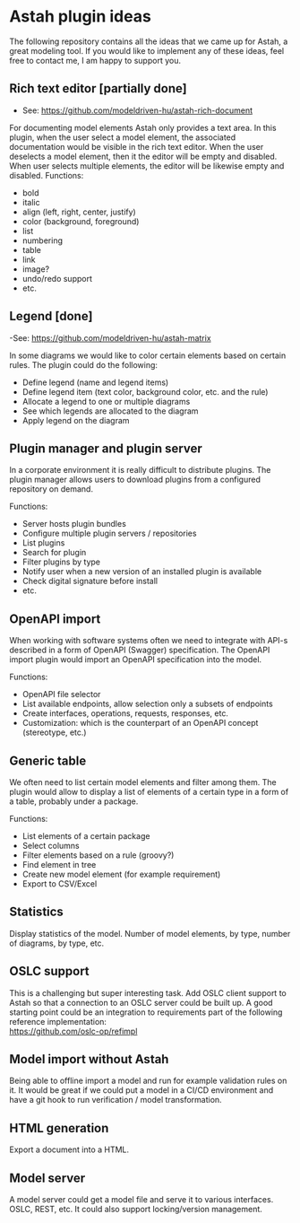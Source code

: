 # Astah plugin ideas

The following repository contains all the ideas that we came up for Astah, a great modeling tool. If you would
like to implement any of these ideas, feel free to contact me, I am happy to support you.

## Rich text editor [partially done]

- See: https://github.com/modeldriven-hu/astah-rich-document

For documenting model elements Astah only provides a text area. In this plugin, when the user select a model element, the
associated documentation would be visible in the rich text editor. When the user deselects a model element, then it the 
editor will be empty and disabled. When user selects multiple elements, the editor will be likewise empty and disabled.
Functions:
- bold
- italic
- align (left, right, center, justify)
- color (background, foreground)
- list
- numbering
- table
- link
- image?
- undo/redo support
- etc.

## Legend [done]

-See: https://github.com/modeldriven-hu/astah-matrix

In some diagrams we would like to color certain elements based on certain rules. The plugin could do the following:

- Define legend (name and legend items)
- Define legend item (text color, background color, etc. and the rule)
- Allocate a legend to one or multiple diagrams
- See which legends are allocated to the diagram
- Apply legend on the diagram

## Plugin manager and plugin server

In a corporate environment it is really difficult to distribute plugins. The plugin manager allows users to download plugins
from a configured repository on demand.

Functions:
- Server hosts plugin bundles
- Configure multiple plugin servers / repositories
- List plugins
- Search for plugin
- Filter plugins by type
- Notify user when a new version of an installed plugin is available
- Check digital signature before install
- etc.

## OpenAPI import

When working with software systems often we need to integrate with API-s described in a form of OpenAPI (Swagger) specification. The 
OpenAPI import plugin would import an OpenAPI specification into the model.

Functions:
- OpenAPI file selector
- List available endpoints, allow selection only a subsets of endpoints
- Create interfaces, operations, requests, responses, etc.
- Customization: which is the counterpart of an OpenAPI concept (stereotype, etc.)


## Generic table

We often need to list certain model elements and filter among them. The plugin would allow to display a list of elements of a certain 
type in a form of a table, probably under a package. 

Functions:
- List elements of a certain package
- Select columns
- Filter elements based on a rule (groovy?)
- Find element in tree
- Create new model element (for example requirement)
- Export to CSV/Excel

## Statistics

Display statistics of the model. Number of model elements, by type, number of diagrams, by type, etc.

## OSLC support

This is a challenging but super interesting task. Add OSLC client support to Astah so that a connection to an OSLC server could
be built up. A good starting point could be an integration to requirements part of the following reference implementation:  
https://github.com/oslc-op/refimpl

## Model import without Astah

Being able to offline import a model and run for example validation rules on it. It would be great if we could put a model in a
CI/CD environment and have a git hook to run verification / model transformation.

## HTML generation

Export a document into a HTML.

## Model server

A model server could get a model file and serve it to various interfaces. OSLC, REST, etc. It could also support locking/version
management.

